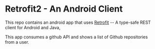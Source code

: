 # Retrofit2 - An Android Client

This repo contains an android app that uses [Retrofit](http://square.github.io/retrofit/) -- A type-safe REST client for Android and Java,

This app consumes a github API and shows a list of Github repositories from a user.
